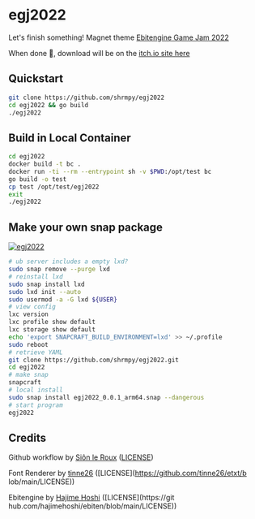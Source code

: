 # egj2022
Let's finish something!
 Magnet theme [Ebitengine Game Jam 2022](https://itch.io/jam/ebiten-game-jam)

When done 🤞, download will be on the [itch.io site here](https://shrmpy.itch.io/egj2022)


## Quickstart
```bash
git clone https://github.com/shrmpy/egj2022
cd egj2022 && go build 
./egj2022
```
## Build in Local Container
```bash
cd egj2022
docker build -t bc .
docker run -ti --rm --entrypoint sh -v $PWD:/opt/test bc
go build -o test
cp test /opt/test/egj2022
exit
./egj2022
```
## Make your own snap package
[![egj2022](https://snapcraft.io/egj2022/badge.svg)](https://snapcraft.io/egj2022)
```bash
# ub server includes a empty lxd?
sudo snap remove --purge lxd
# reinstall lxd
sudo snap install lxd
sudo lxd init --auto
sudo usermod -a -G lxd ${USER}
# view config
lxc version
lxc profile show default
lxc storage show default
echo 'export SNAPCRAFT_BUILD_ENVIRONMENT=lxd' >> ~/.profile
sudo reboot
# retrieve YAML 
git clone https://github.com/shrmpy/egj2022.git
cd egj2022
# make snap 
snapcraft
# local install
sudo snap install egj2022_0.0.1_arm64.snap --dangerous
# start program
egj2022
```


## Credits

Github workflow
 by [Siôn le Roux](https://github.com/sinisterstuf/ebiten-game-template) ([LICENSE](https://github.com/sinisterstuf/ebiten-game-template/blob/main/LICENSE))

Font Renderer
 by [tinne26](https://github.com/tinne26/etxt) ([LICENSE](https://github.com/tinne26/etxt/b
lob/main/LICENSE))

Ebitengine by [Hajime Hoshi](https://github.com/hajimehoshi/ebiten/) ([LICENSE](https://git
hub.com/hajimehoshi/ebiten/blob/main/LICENSE))

